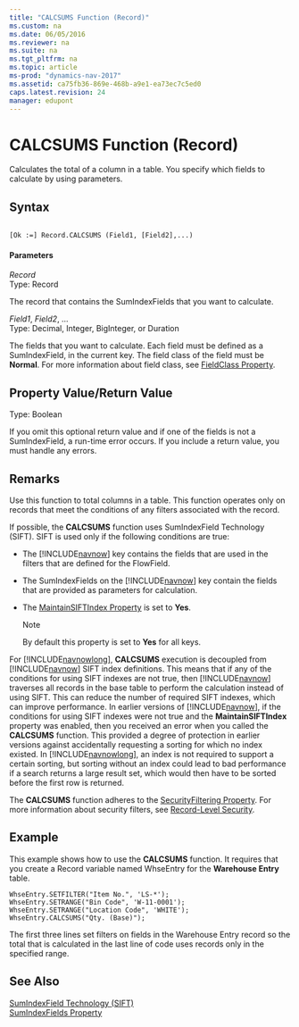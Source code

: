 ```yaml
---
title: "CALCSUMS Function (Record)"
ms.custom: na
ms.date: 06/05/2016
ms.reviewer: na
ms.suite: na
ms.tgt_pltfrm: na
ms.topic: article
ms-prod: "dynamics-nav-2017"
ms.assetid: ca75fb36-869e-468b-a9e1-ea73ec7c5ed0
caps.latest.revision: 24
manager: edupont
---
```

# CALCSUMS Function (Record)
Calculates the total of a column in a table. You specify which fields to calculate by using parameters.  
  
## Syntax  
  
```  
  
[Ok :=] Record.CALCSUMS (Field1, [Field2],...)  
```  
  
#### Parameters  
 *Record*  
 Type: Record  
  
 The record that contains the SumIndexFields that you want to calculate.  
  
 *Field1*, *Field2*, …  
 Type: Decimal, Integer, BigInteger, or Duration  
  
 The fields that you want to calculate. Each field must be defined as a SumIndexField, in the current key. The field class of the field must be **Normal**. For more information about field class, see [FieldClass Property](FieldClass-Property.md).  
  
## Property Value/Return Value  
 Type: Boolean  
  
 If you omit this optional return value and if one of the fields is not a SumIndexField, a run\-time error occurs. If you include a return value, you must handle any errors.  
  
## Remarks  
 Use this function to total columns in a table. This function operates only on records that meet the conditions of any filters associated with the record.  
  
 If possible, the **CALCSUMS** function uses SumIndexField Technology \(SIFT\). SIFT is used only if the following conditions are true:  
  
-   The [!INCLUDE[navnow](includes/navnow_md.md)] key contains the fields that are used in the filters that are defined for the FlowField.  
  
-   The SumIndexFields on the [!INCLUDE[navnow](includes/navnow_md.md)] key contain the fields that are provided as parameters for calculation.  
  
-   The [MaintainSIFTIndex Property](MaintainSIFTIndex-Property.md) is set to **Yes**.  
  
    > [!NOTE]  
    >  By default this property is set to **Yes** for all keys.  
  
 For [!INCLUDE[navnowlong](includes/navnowlong_md.md)], **CALCSUMS** execution is decoupled from [!INCLUDE[navnow](includes/navnow_md.md)] SIFT index definitions. This means that if any of the conditions for using SIFT indexes are not true, then [!INCLUDE[navnow](includes/navnow_md.md)] traverses all records in the base table to perform the calculation instead of using SIFT. This can reduce the number of required SIFT indexes, which can improve performance. In earlier versions of [!INCLUDE[navnow](includes/navnow_md.md)], if the conditions for using SIFT indexes were not true and the **MaintainSIFTIndex** property was enabled, then you received an error when you called the **CALCSUMS** function. This provided a degree of protection in earlier versions against accidentally requesting a sorting for which no index existed. In [!INCLUDE[navnowlong](includes/navnowlong_md.md)], an index is not required to support a certain sorting, but sorting without an index could lead to bad performance if a search returns a large result set, which would then have to be sorted before the first row is returned.  
  
 The **CALCSUMS** function adheres to the [SecurityFiltering Property](SecurityFiltering-Property.md). For more information about security filters, see [Record\-Level Security](Record-Level-Security.md).  
  
## Example  
 This example shows how to use the **CALCSUMS** function. It requires that you create a Record variable named WhseEntry for the **Warehouse Entry** table.  
  
```  
WhseEntry.SETFILTER("Item No.", 'LS-*');  
WhseEntry.SETRANGE("Bin Code", 'W-11-0001');  
WhseEntry.SETRANGE("Location Code", 'WHITE');  
WhseEntry.CALCSUMS("Qty. (Base)");  
```  
  
 The first three lines set filters on fields in the Warehouse Entry record so the total that is calculated in the last line of code uses records only in the specified range.  
  
## See Also  
 [SumIndexField Technology \(SIFT\)](SumIndexField-Technology--SIFT-.md)   
 [SumIndexFields Property](SumIndexFields-Property.md)